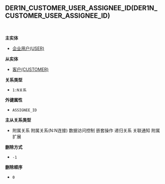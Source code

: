 ## DER1N_CUSTOMER_USER_ASSIGNEE_ID(DER1N_CUSTOMER_USER_ASSIGNEE_ID) <!-- {docsify-ignore-all} -->



<br>
<p class="panel-title"><b>主实体</b></p>

* [企业用户(USER)](module/Base/user)

<p class="panel-title"><b>从实体</b></p>

* [客户(CUSTOMER)](module/ProdMgmt/customer)

<p class="panel-title"><b>关系类型</b></p>

* `1:N关系`

<p class="panel-title"><b>外键属性</b></p>

* `ASSIGNEE_ID`

<p class="panel-title"><b>主从关系类型</b></p>

* <i class="fa fa-square"/></i> 附属关系 <i class="fa fa-square"/></i> 附属关系(N:N连接) <i class="fa fa-square"/></i> 数据访问控制 <i class="fa fa-square"/></i> 嵌套操作 <i class="fa fa-square"/></i> 递归关系 <i class="fa fa-square"/></i> 关联通知 <i class="fa fa-square"/></i> 附属扩展

<p class="panel-title"><b>删除方式</b></p>

* `-1`

<p class="panel-title"><b>删除顺序</b></p>

* `0`
